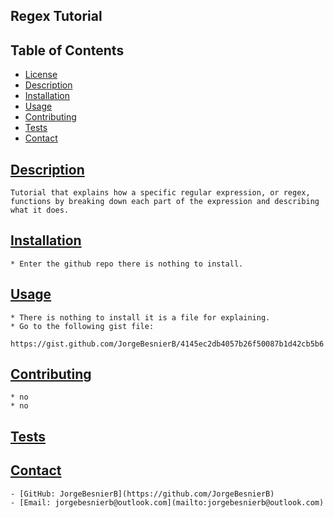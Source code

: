 
  ## Regex Tutorial

   

  ## Table of Contents
  * [License](#license)
  * [Description](#description)
  * [Installation](#installation)
  * [Usage](#usage)
  * [Contributing](#contributing)
  * [Tests](#tests)
  * [Contact](#contact)
  
   

  ## [Description](#table-of-contents)
    Tutorial that explains how a specific regular expression, or regex, functions by breaking down each part of the expression and describing what it does.
  
  ## [Installation](#table-of-contents)
    * Enter the github repo there is nothing to install.

  ## [Usage](#table-of-contents)
    * There is nothing to install it is a file for explaining.
    * Go to the following gist file:
        https://gist.github.com/JorgeBesnierB/4145ec2db4057b26f50087b1d42cb5b6

  ## [Contributing](#table-of-contents)
    * no
    * no

  ## [Tests](#table-of-contents)
    
  
  ## [Contact](#table-of-contents)
    - [GitHub: JorgeBesnierB](https://github.com/JorgeBesnierB)
    - [Email: jorgebesnierb@outlook.com](mailto:jorgebesnierb@outlook.com)



